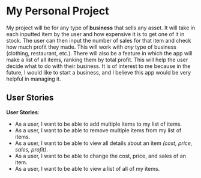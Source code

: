 # My Personal Project

My project will be for any type of **business** that sells any asset. 
It will take in each inputted item by the user and how expensive it is to 
get one of it in stock. The user can then input the number of sales for that item
and check how much profit they made. This will work with *any* type of business
(clothing, restaurant, etc.). There will also be a feature in which the app will make
a list of all items, ranking them by total profit. This will help the user decide what
to do with their business. It is of interest to me because in the future, I would like to
start a business, and I believe this app would be very helpful in managing it.

## User Stories

**User Stories**:
- As a user, I want to be able to add multiple items to my list of items.
- As a user, I want to be able to remove multiple items from my list of items.
- As a user, I want to be able to view all details about an item _(cost, price, sales, profit)_.
- As a user, I want to be able to change the cost, price, and sales of an item.
- As a user, I want to be able to view a list of all of my items.

